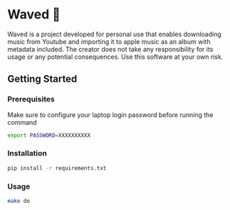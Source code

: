 # Waved 🌊

Waved is a project developed for personal use that enables downloading music from Youtube and importing it to apple music as an album with metadata included.
The creator does not take any responsibility for its usage or any potential consequences. Use this software at your own risk.

## Getting Started

### Prerequisites

Make sure to configure your laptop login password before running the command

```sh
export PASSWORD=XXXXXXXXXX
```

### Installation

```sh
pip install -r requirements.txt
```

### Usage

```sh
make do
```
